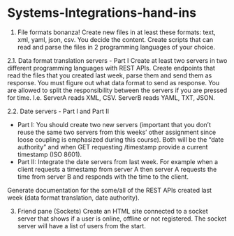 # Systems-Integrations-hand-ins

1. File formats bonanza!
Create new files in at least these formats: text, xml, yaml, json, csv.
You decide the content.
Create scripts that can read and parse the files in 2 programming languages of your choice.

2.1. Data format translation servers - Part I
Create at least two servers in two different programming languages with REST APIs. Create endpoints that read the files that you created last week, parse them and send them as response. You must figure out what data format to send as response.
You are allowed to split the responsibility between the servers if you are pressed for time. I.e. ServerA reads XML, CSV. ServerB reads YAML, TXT, JSON.

2.2. Date servers - Part I and Part II
- Part I: You should create two new servers (important that you don’t reuse the same two servers from this weeks’ other assignment since loose coupling is emphasized during this course). Both will be the “date authority” and when GET requesting /timestamp provide a current timestamp (ISO 8601).
- Part II: Integrate the date servers from last week.
For example when a client requests a timestamp from server A then server A requests the time from server B and responds with the time to the client.

Generate documentation for the some/all of the REST APIs created last week (data format translation, date authority).

3. Friend pane (Sockets)
Create an HTML site connected to a socket server that shows if a user is online, offline or not registered. The socket server will have a list of users from the start.
